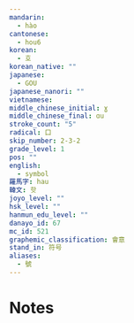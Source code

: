 ```yaml
---
mandarin:
  - hào
cantonese:
  - hou6
korean:
  - 호
korean_native: ""
japanese:
  - GOU
japanese_nanori: ""
vietnamese:
middle_chinese_initial: ɣ
middle_chinese_final: ɑu
stroke_count: "5"
radical: 口
skip_number: 2-3-2
grade_level: 1
pos: ""
english:
  - symbol
羅馬字: hau
韓文: 핫
joyo_level: ""
hsk_level: ""
hanmun_edu_level: ""
danayo_id: 67
mc_id: 521
graphemic_classification: 會意
stand_in: 符号
aliases:
  - 號
---
```


# Notes
